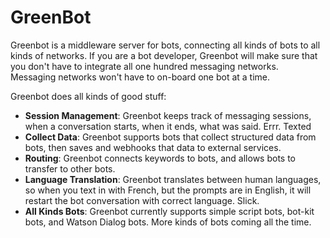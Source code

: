 # GreenBot

Greenbot is a middleware server for bots, connecting all kinds of bots to all kinds of networks. If you are a bot developer, Greenbot will make sure that you don't have to integrate all one hundred messaging networks. Messaging networks won't have to on-board one bot at a time.   

Greenbot does all kinds of good stuff:
* **Session Management**: Greenbot keeps track of messaging sessions, when a conversation starts, when it ends, what was said. Errr. Texted
* **Collect Data**: Greenbot supports bots that collect structured data from bots, then saves and webhooks that data to external services. 
* **Routing**: Greenbot connects keywords to bots, and allows bots to transfer to other bots.
* **Language Translation**: Greenbot translates between human languages, so when you text in with French, but the prompts are in English, it will restart the bot conversation with correct language. Slick.
* **All Kinds Bots**: Greenbot currently supports simple script bots, bot-kit bots, and Watson Dialog bots. More kinds of bots coming all the time.

